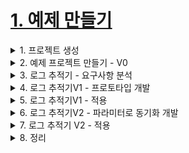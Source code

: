 # [1. 예제 만들기](./1.example-make)

<details> <summary> 1. 프로젝트 생성 </summary>

## 1. 프로젝트 생성

[https://start.spring.io/](https://start.spring.io/)

</details>


<details> <summary> 2. 예제 프로젝트 만들기 - V0 </summary>

## 2. 예제 프로젝트 만들기 - V0

- 학습을 위한 간단한 예제 프로젝트를 만들어보자.
- 상품을 주문하는 프로세스로 가정하고, 일반적인 웹 애플리케이션에서 Controller -> Service -> Repository로 이어지는 흐름을 최대한 단순하게 만들어보자.

**OrderRepositoryV0**
```java
package hello.advanced.app.v0;
import lombok.RequiredArgsConstructor;
import org.springframework.stereotype.Repository;
@Repository
@RequiredArgsConstructor
public class OrderRepositoryV0 {
 public void save(String itemId) {
 //저장 로직
 if (itemId.equals("ex")) {
 throw new IllegalStateException("예외 발생!");
 }
 sleep(1000);
 }
 private void sleep(int millis) {
 try {
 Thread.sleep(millis);
 } catch (InterruptedException e) {
 e.printStackTrace();
 }
 }
}
```
- `@Repository`: 컴포넌트 스캔의 대상이 된다. 따라서 스프링 빈으로 자동 등록된다. 
- `sleep(1000)`: 리포지토리는 상품을 저장하는데 약 1초 정도 걸리는 것으로 가정하기 위해 1초 지연을 주었다 (1000ms)
- 예외가 발생하는 상황도 확인하기 위해 파라미터(`itemId`)의 값이 `ex`로 넘어오면 `IllegalStateException` 예외가 발생하도록 했다.

**OrderServiceV0**
```java
package hello.advanced.app.v0;
import lombok.RequiredArgsConstructor;
import org.springframework.stereotype.Service;
@Service
@RequiredArgsConstructor
public class OrderServiceV0 {
 private final OrderRepositoryV0 orderRepository;
 public void orderItem(String itemId) {
 orderRepository.save(itemId);
 }
}
```
- `@Service`: 컴포넌트 스캔의 대상이 된다.
- 실무에서는 복잡한 비즈니스 로직이 서비스 계층에 포함되지만, 애졔에서는 단순함을 위해서 리포지토리에 저장을 호출하는 코드만 있다.

**OrderControllerV0**
```java
package hello.advanced.app.v0;
import lombok.RequiredArgsConstructor;
import org.springframework.web.bind.annotation.GetMapping;
import org.springframework.web.bind.annotation.RestController;
@RestController
@RequiredArgsConstructor
public class OrderControllerV0 {
 private final OrderServiceV0 orderService;
 @GetMapping("/v0/request")
 public String request(String itemId) {
 orderService.orderItem(itemId);
 return "ok";
 }
}
```
- `@RestController`: 컴포넌트 스캔과 스프링 Rest 컨트롤러로 인식된다.
- `/v0/request` 메서드는 HTTP 파라미터로 `itemId`를 받을 수 있다.


- 실행: http://localhost:8080/v0/request?itemId=hello
- 결과: `ok`

실무에서 일반적으로 사용하는 컨트롤러 -> 서비스 -> 리포지토리의 기본 흐름을 만들었다.
지금부터 이 흐름을 기반으로 예제를 점진적으로 발전시켜 나가면서 학습을 진행하겠다.

</details>

<details> <summary> 3. 로그 추적기 - 요구사항 분석 </summary>

## 3. 로그 추적기 - 요구사항 분석

새로운 회사에 입사 했는데, 수 년간 운영중인 거대한 프로젝트에 투입되었다. 전체 소스 코드는 수십만 라인이고, 클래스 수도 수 백개 이상이다.

우리가 처음 맡겨진 요구사항은 로그 추적기를 만드는 것이다.

애플리케이션이 커지면서 점점 모니터링과 운영이 중요해지는 단계이다. 특히 최근 자주 병목이 발생하고 있다.
어떤 부분에서 병목이 발생하는지, 그리고 어떤 부분에서 예외가 발생하는지를 로그를 통해 확인하는 것이 점점 중요해지고 있다.

기존에는 개발자가 문제가 발생한 다음에 관련 부분을 어렵게 찾아서 로그를 하나하나 직접 만들어서 남겼다.

로그를 미리 남겨둔다면 이런 부분을 손쉽게 찾을 수 있을 것이다. 

이부분을 개선하고 자동화하는 것이 우리의 미션이다.

**요구사항**
- 모든 PUBLIC 메서드의 호출과 응답 정보를 로그로 출력
- 애플리케이션의 흐름을 변경하면 안됨
  - 로그를 남긴다고 해서 비즈니스 로직의 동작에 영향을 주면 안됨
- 메서드 호출에 걸린 시간
- 정상 흐름과 예외 흐름 구분
  - 예외 발생시 예외 정보가 남아야 함
- 메서드 호출의 깊이 표현
- HTTP 요청을 구분
  - HTTP 요청 단위로 특정 ID를 남겨서 어떤 HTTP 요청에서 시작된 것인지 명확하게 구분이 가능해야 함
  - 트랜잭션 ID (DB 트랜잭션X), 여기서는 하나의 HTTP 요청이 시작해서 끝날 때 까지를 하나의 트랜잭션이라 함

**예시**
```
정상 요청
[796bccd9] OrderController.request()
[796bccd9] |-->OrderService.orderItem()
[796bccd9] | |-->OrderRepository.save()
[796bccd9] | |<--OrderRepository.save() time=1004ms
[796bccd9] |<--OrderService.orderItem() time=1014ms
[796bccd9] OrderController.request() time=1016ms

예외 발생
[b7119f27] OrderController.request()
[b7119f27] |-->OrderService.orderItem()
[b7119f27] | |-->OrderRepository.save()
[b7119f27] | |<X-OrderRepository.save() time=0ms
ex=java.lang.IllegalStateException: 예외 발생!
[b7119f27] |<X-OrderService.orderItem() time=10ms
ex=java.lang.IllegalStateException: 예외 발생!
[b7119f27] OrderController.request() time=11ms
ex=java.lang.IllegalStateException: 예외 발생!
``` 

**참고**
> 모니터링 툴을 도입하면 많은 부분이 해결되지만, 지금은 학습이 목적이라는 사실을 기억하자.

</details>

<details> <summary> 4. 로그 추적기V1 - 프로토타입 개발 </summary>

## 4. 로그 추적기V1 - 프로토타입 개발

애플리케이션의 모든 로직에 직접 로그를 남겨도 되지만, 그것보다는 더 효율적인 개발 방법이 필요하다.

특히 트랜잭션ID와 깊이를 표현하는 방법은 기존 정보를 이어 받아야 하기 떄문에 단순히 로그만 남긴다고 해결할 수 있는 것은 아니다.

요구사항에 맞추어 애플리케이션에 효과적으로 로그를 남기기 위한 로그 추적기를 개발해보자.

먼저 프로토타입 버전을 개발해보자. 아마 코드를 모두 작성하고 테스트 코드까지 실행해보아야 어떤 것을 하는지 감이 올 것이다.

먼저 로그 추적기를 위한 기반 데이터를 가지고 있는 `TraceId`, `TraceStatus` 클래스를 만들어보자. 

**TraceId**
```java
package hello.advanced.trace;
import java.util.UUID;
public class TraceId {
 private String id;
 private int level;
 public TraceId() {
 this.id = createId();
 this.level = 0;
 }
 private TraceId(String id, int level) {
 this.id = id;
 this.level = level;
 }
 private String createId() {
 return UUID.randomUUID().toString().substring(0, 8);
 }
 public TraceId createNextId() {
 return new TraceId(id, level + 1);
 }
 public TraceId createPreviousId() {
 return new TraceId(id, level - 1);
 }
 public boolean isFirstLevel() {
 return level == 0;
 }
 public String getId() {
 return id;
 }
 public int getLevel() {
 return level;
 }
}
```

**TraceId 클래스**
- 로그 추적기는 트랜잭션 ID와 깊이를 표현하는 방법이 필요하다.
- 여기서는 트랜잭션ID와 깊이를 표현하는 level을 묶어서 `TraceId`라는 개념을 만들었다.
- `TraceId`는 단순히 `id`(트랜잭션ID)와 `level`정보를 함께 가지고 있다.

```
[796bccd9] OrderController.request() //트랜잭션ID:796bccd9, level:0
[796bccd9] |-->OrderService.orderItem() //트랜잭션ID:796bccd9, level:1
[796bccd9] | |-->OrderRepository.save()//트랜잭션ID:796bccd9, level:2
```

**UUID**
- `TraceId`를 처음 생성하면 `createId()`를 사용해서 UUID를 만들어낸다.
- UUID가 너무 길어서 여기서는 앞 8자리만 사용한다.
- 이 정도면 로그를 충분히 구분할 수 있다.
- 여기서는 이렇게 만들어진 값을 트랜잭션ID로 사용한다.
```
ab99e16f-3cde-4d24-8241-256108c203a2 //생성된 UUID
ab99e16f //앞 8자리만 사용
``` 

**createNextId()**
- 다음 `TraceId`를 만든다. 
- 예제 로그를 잘 보면 깊이가 증가해도 트랜잭션ID는 같다.
- 대신에 깊이가 하나 증가한다.
- 실행 코드: `new TraceId(id, level + 1)`
```
[796bccd9] OrderController.request()
[796bccd9] |-->OrderService.orderItem() //트랜잭션ID가 같다. 깊이는 하나 증가한다
``` 
- 따라서 `createNextId()`를 사용해서 현재 `TraceId`를 기반으로 다음 `TraceId`를 만들면 `id`는 기존과 같고, `level`은 하나 증가한다.

**createPreviousId()**
- `createNextId()`의 반대 역할을 한다.
- `id`는 기존과 같고, `level`은 하나 감소한다.

**isFirstLevel()**
- 첫 번째 레벨 여부를 편리하게 확인할 수 있는 메서드

**TraceStatus**
```java
package hello.advanced.trace;
public class TraceStatus {
 private TraceId traceId;
 private Long startTimeMs;
 private String message;
 public TraceStatus(TraceId traceId, Long startTimeMs, String message) {
 this.traceId = traceId;
 this.startTimeMs = startTimeMs;
 this.message = message;
 }
 public Long getStartTimeMs() {
 return startTimeMs;
 }
 public String getMessage() {
 return message;
 }
 public TraceId getTraceId() {
 return traceId;
 }
}
```

**TraceStatus 클래스**: 로그의 상태 정보를 나타낸다.
- 로그를 시작하면 끝이 있어야 한다.
```
[796bccd9] OrderController.request() //로그 시작
[796bccd9] OrderController.request() time=1016ms //로그 종료
``` 
- `TraceStatus`는 로그를 시작할 때의 상태 정보를 가지고 있다. 
- 이 상태 정보는 로그를 종료할 때 사용 된다.
- `traceId`: 내부에 트랜잭션 ID와 level을 가지고 있다. 
- `startTimeMs`: 로그 시작시간이다. 로그 종료시 이 시작 시간을 기준으로 시작~종료까지 전체 수행 시간을 구할 수 있다.
- `message`: 시작 시 사용한 메시지이다. 이후 로그 종료시에도 이 메시지를 사용해서 출력한다.


`TraceId`,`TraceStatus`를 사용해서 실제 로그를 생성하고, 처리하는 기능을 개발해보자

**HelloTraceV1**
```java
package hello.advanced.trace.hellotrace;
import hello.advanced.trace.TraceId;
import hello.advanced.trace.TraceStatus;
import lombok.extern.slf4j.Slf4j;
import org.springframework.stereotype.Component;
@Slf4j
@Component
public class HelloTraceV1 {
 private static final String START_PREFIX = "-->";
 private static final String COMPLETE_PREFIX = "<--";
 private static final String EX_PREFIX = "<X-";
 public TraceStatus begin(String message) {
 TraceId traceId = new TraceId();
 Long startTimeMs = System.currentTimeMillis();
 log.info("[{}] {}{}", traceId.getId(), addSpace(START_PREFIX,
traceId.getLevel()), message);
 return new TraceStatus(traceId, startTimeMs, message);
 }
 public void end(TraceStatus status) {
 complete(status, null);
 }
 public void exception(TraceStatus status, Exception e) {
 complete(status, e);
 }
 private void complete(TraceStatus status, Exception e) {
 Long stopTimeMs = System.currentTimeMillis();
 long resultTimeMs = stopTimeMs - status.getStartTimeMs();
 TraceId traceId = status.getTraceId();
 if (e == null) {
 log.info("[{}] {}{} time={}ms", traceId.getId(),
addSpace(COMPLETE_PREFIX, traceId.getLevel()), status.getMessage(),
resultTimeMs);
 } else {
 log.info("[{}] {}{} time={}ms ex={}", traceId.getId(),
addSpace(EX_PREFIX, traceId.getLevel()), status.getMessage(), resultTimeMs,
e.toString());
 }
 }
 private static String addSpace(String prefix, int level) {
 StringBuilder sb = new StringBuilder();
 for (int i = 0; i < level; i++) {
 sb.append( (i == level - 1) ? "|" + prefix : "| ");
 }
 return sb.toString();
 }
}
```
- `HelloTraceV1`을 사용해서 실제 로그를 시작하고 종료할 수 있다. 그리고 로그를 출력하고 실행시간도 측정할 수 있다.
- `@Component`: 싱글톤으로 사용하기 위해 스프링 빈으로 등록한다. 컴포넌트 스캔의 대상이 된다.

**공개 메서드**

로그 추적기에서 사용되는 공개 메서드는 다음 3가지이다.
- `begin(..)`
- `end(..)`
- `exception(..)`

**하나씩 자세히 알아보자**
- `TraceStatus begin(String message)`
  - 로그를 시작한다.
  - 로그 메시지를 파라미터로 받아서 시작 로그를 출력한다.
  - 응답 결과로 현재 로그의 상태인 `TRaceStatus`를 반환한다.
- `void end(TraceStatus status)`
  - 로그를 정상 종료한다.
  - 파라미터로 시작 로그의 상태(`TraceStatus`)를 전달 받는다. 이 값을 활용해서 실행 시간을 계산하고, 종료시에도 시작할 때와 동일한 로그 메시지를 출력할 수 있다.
  - 정상 흐름에서 호출한다.
- `void exception(TraceStatus status, Exception e)`
  - 로그를 예외 상황으로 종료한다.
  - `TraceStatus`, `Exception` 정보를 함께 전달 받아서 실행시간, 예외 정보를 포함한 결과 로그를 출력한다.
  - 예외가 발생했을 때 호출한다.

**비공개 메서드**
- `complete(TraceStatus status, Exception e)`
  - `end()`, `exception()` 의 요청 흐름을 한곳에서 편리하게 처리한다. 실행 시간을 측정하고 로그를 남긴다.
- `String addSpace(String prefix, int level)`: 다음과 같은 결과를 출력한다.
  - prefix: `-->`
    - level 0:
    - level 1: `-->`
    - level 2: `| |-->`
  - prefix: `<--`
    - level 0:
    - level 1: `|<--`
    - level 2: `| |<---`
  - prefix: `<X-`
    - level 0:
    - level 1: `|<X-`
    - level 2: `| |<X`
참고로 `HelloTraceV1`는 아직 모든 요구사항을 만족하지 못한다. 이후에 기능을 하나씩 추가할 예정이다.

테스트 작성

**HelloTraceV1Test**

주의! 테스트 코드는 `test/java/` 하위에 위치함
```java
package hello.advanced.trace.hellotrace;
import hello.advanced.trace.TraceStatus;
import org.junit.jupiter.api.Test;
class HelloTraceV1Test {
 @Test
 void begin_end() {
 HelloTraceV1 trace = new HelloTraceV1();
 TraceStatus status = trace.begin("hello");
 trace.end(status);
 }
 @Test
 void begin_exception() {
 HelloTraceV1 trace = new HelloTraceV1();
 TraceStatus status = trace.begin("hello");
 trace.exception(status, new IllegalStateException());
 }
}
```

테스트 코드를 보면 로그 추적기를 어떻게 실행해야 하는지, 그리고 어떻게 동작하는지 이해가 될 것이다.

**begin_end() - 실행 로그**
```
[41bbb3b7] hello
[41bbb3b7] hello time=5ms
```

**begin_exception() - 실행 로그**
```
[898a3def] hello
[898a3def] hello time=13ms ex=java.lang.IllegalStateException
```

이제 실제 애플리케이션에 적용해보자.

> 참고: 이것은 온전한 테스트 코드가 아니다. 일반적으로 테스트라고 하면 자동으로 검증하는 과정이
> 필요하다. 이 테스트는 검증하는 과정이 없고 결과를 콘솔로 직접 확인해야 한다. 이렇게 응답값이 없는
> 경우를 자동으로 검증하려면 여러가지 테스트 기법이 필요하다. 이번 강의에서는 예제를 최대한 단순화
> 하기 위해 검증 테스트를 생략했다.

> 주의: 지금까지 만든 로그 추적기가 어떻게 동작하는지 확실히 이해해야 다음 단계로 넘어갈 수 있다.
> 복습과 코드를 직접 만들어보면서 확실하게 본인 것으로 만들고 다음으로 넘어가자

</details>

<details> <summary> 5. 로그 추적기V1 - 적용 </summary>

</details>

<details> <summary> 6. 로그 추적기V2 - 파라미터로 동기화 개발 </summary>

</details>

<details> <summary> 7. 로그 추적기 V2 - 적용 </summary>

</details>

<details> <summary> 8. 정리 </summary>

</details>